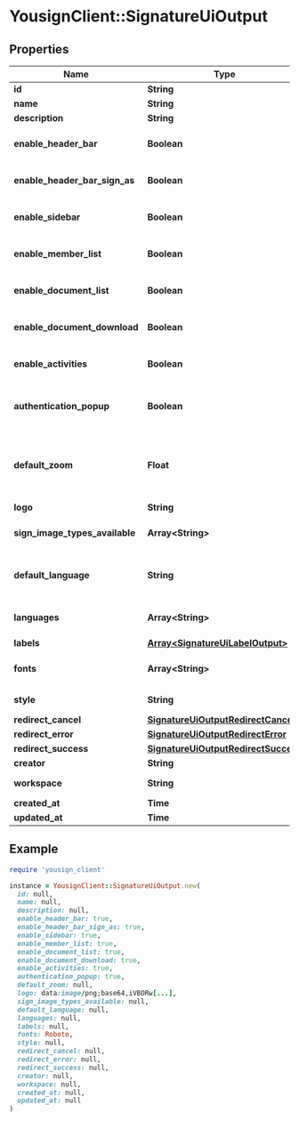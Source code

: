 # YousignClient::SignatureUiOutput

## Properties

| Name | Type | Description | Notes |
| ---- | ---- | ----------- | ----- |
| **id** | **String** | Resource&#39;s ID | [optional] |
| **name** | **String** | Resource&#39;s name |  |
| **description** | **String** |  | [optional] |
| **enable_header_bar** | **Boolean** | Toggle header bar of the app view | [optional][default to true] |
| **enable_header_bar_sign_as** | **Boolean** | Toggle \&quot;Sign as\&quot; band on the top of the app view | [optional][default to true] |
| **enable_sidebar** | **Boolean** | Toggle sidebar of the app view | [optional][default to true] |
| **enable_member_list** | **Boolean** | Toggle list of members in the procedure | [optional][default to true] |
| **enable_document_list** | **Boolean** | Toggle list of documents in the procedure | [optional][default to true] |
| **enable_document_download** | **Boolean** | Toggle downloads buttons for documents | [optional][default to true] |
| **enable_activities** | **Boolean** | Toggle activity feed | [optional][default to true] |
| **authentication_popup** | **Boolean** | True for use a popup for enter the SMS code, false for use a fullscreen view. | [optional][default to false] |
| **default_zoom** | **Float** | Default value for zoom of the PDF viewer. Default value is the adapted to the resolution of your screen. | [optional] |
| **logo** | **String** | Base64 of your logo | [optional] |
| **sign_image_types_available** | **Array&lt;String&gt;** | Allow sign images types available for signature. | [optional] |
| **default_language** | **String** | Default language of the view. Must be in \&quot;languages\&quot; field. | [optional] |
| **languages** | **Array&lt;String&gt;** | Array of allowed languages, use country code | [optional] |
| **labels** | [**Array&lt;SignatureUiLabelOutput&gt;**](SignatureUiLabelOutput.md) |  | [optional] |
| **fonts** | **Array&lt;String&gt;** | List of fonts to load on the view. (Loaded via google fonts) | [optional] |
| **style** | **String** | CSS for customize the view | [optional] |
| **redirect_cancel** | [**SignatureUiOutputRedirectCancel**](SignatureUiOutputRedirectCancel.md) |  | [optional] |
| **redirect_error** | [**SignatureUiOutputRedirectError**](SignatureUiOutputRedirectError.md) |  | [optional] |
| **redirect_success** | [**SignatureUiOutputRedirectSuccess**](SignatureUiOutputRedirectSuccess.md) |  | [optional] |
| **creator** | **String** | Creator&#39;s ID | [optional] |
| **workspace** | **String** | Associated Workspace&#39;s ID | [optional] |
| **created_at** | **Time** | Date of creation | [optional] |
| **updated_at** | **Time** | Date of last update | [optional] |

## Example

```ruby
require 'yousign_client'

instance = YousignClient::SignatureUiOutput.new(
  id: null,
  name: null,
  description: null,
  enable_header_bar: true,
  enable_header_bar_sign_as: true,
  enable_sidebar: true,
  enable_member_list: true,
  enable_document_list: true,
  enable_document_download: true,
  enable_activities: true,
  authentication_popup: true,
  default_zoom: null,
  logo: data:image/png;base64,iVBORw[...],
  sign_image_types_available: null,
  default_language: null,
  languages: null,
  labels: null,
  fonts: Roboto,
  style: null,
  redirect_cancel: null,
  redirect_error: null,
  redirect_success: null,
  creator: null,
  workspace: null,
  created_at: null,
  updated_at: null
)
```

